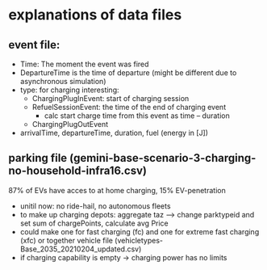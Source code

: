 # explanations of data files
## event file:
- Time: The moment the event was fired
- DepartureTime is the time of departure (might be different due to asynchronous simulation)
- type: for charging interesting:
    - ChargingPlugInEvent: start of charging session
    - RefuelSessionEvent: the time of the end of charging event
        - calc start charge time from this event as time – duration
    - ChargingPlugOutEvent
- arrivalTime, departureTime, duration, fuel (energy in [J])
## parking file (gemini-base-scenario-3-charging-no-household-infra16.csv) 
87% of EVs have acces to at home charging, 15% EV-penetration
- unitil now: no ride-hail, no autonomous fleets
- to make up charging depots: aggregate taz --> change parktypeid and set sum of chargePoints, calculate avg Price
- could make one for fast charging (fc) and one for extreme fast charging (xfc) or together
vehicle file (vehicletypes-Base_2035_20210204_updated.csv)
- if charging capability is empty -> charging power has no limits
